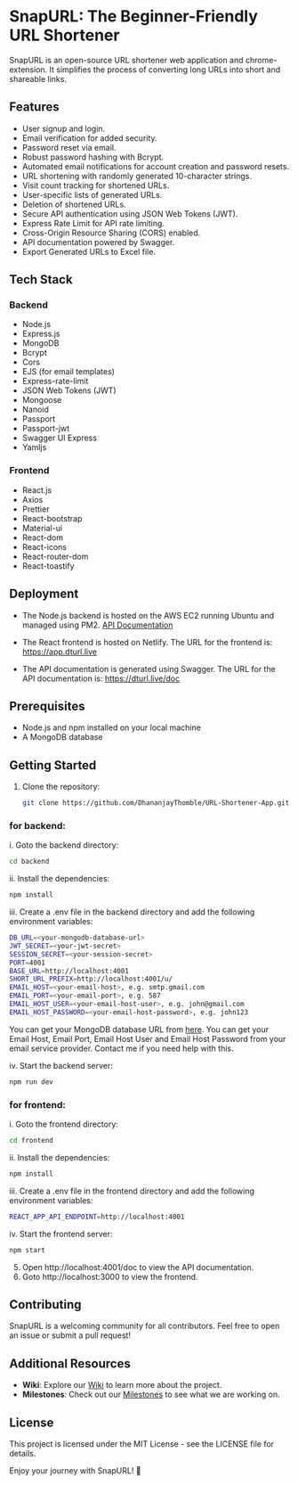 # SnapURL: The Beginner-Friendly URL Shortener
SnapURL is an open-source URL shortener web application and chrome-extension. It simplifies the process of converting long URLs into short and shareable links.

## Features

- User signup and login.
- Email verification for added security.
- Password reset via email.
- Robust password hashing with Bcrypt.
- Automated email notifications for account creation and password resets.
- URL shortening with randomly generated 10-character strings.
- Visit count tracking for shortened URLs.
- User-specific lists of generated URLs.
- Deletion of shortened URLs.
- Secure API authentication using JSON Web Tokens (JWT).
- Express Rate Limit for API rate limiting.
- Cross-Origin Resource Sharing (CORS) enabled.
- API documentation powered by Swagger.
- Export Generated URLs to Excel file.


## Tech Stack

### Backend

- Node.js
- Express.js
- MongoDB
- Bcrypt
- Cors
- EJS (for email templates)
- Express-rate-limit
- JSON Web Tokens (JWT)
- Mongoose
- Nanoid
- Passport
- Passport-jwt
- Swagger UI Express
- Yamljs

### Frontend

- React.js
- Axios
- Prettier
- React-bootstrap
- Material-ui
- React-dom
- React-icons
- React-router-dom
- React-toastify

## Deployment

- The Node.js backend is hosted on the AWS EC2 running Ubuntu and managed using PM2. [API Documentation](https://dturl.live/doc)

- The React frontend is hosted on Netlify. The URL for the frontend is: https://app.dturl.live

- The API documentation is generated using Swagger. The URL for the API documentation
  is: https://dturl.live/doc

## Prerequisites

- Node.js and npm installed on your local machine
- A MongoDB database

## Getting Started

1. Clone the repository:
    ```bash
    git clone https://github.com/DhananjayThomble/URL-Shortener-App.git
    ```
### for backend:

i. Goto the backend directory:
```bash
cd backend
```

ii. Install the dependencies:
```bash
npm install
```

iii. Create a .env file in the backend directory and add the following environment variables:
```bash
DB_URL=<your-mongodb-database-url>
JWT_SECRET=<your-jwt-secret>
SESSION_SECRET=<your-session-secret>
PORT=4001
BASE_URL=http://localhost:4001
SHORT_URL_PREFIX=http://localhost:4001/u/ 
EMAIL_HOST=<your-email-host>, e.g. smtp.gmail.com
EMAIL_PORT=<your-email-port>, e.g. 587
EMAIL_HOST_USER=<your-email-host-user>, e.g. john@gmail.com
EMAIL_HOST_PASSWORD=<your-email-host-password>, e.g. john123
```

You can get your MongoDB database URL from [here](https://www.mongodb.com/cloud/atlas).
You can get your Email Host, Email Port, Email Host User and Email Host Password from your email service provider. Contact me if you need help with this.

iv. Start the backend server:
```bash
npm run dev
```

### for frontend:

i. Goto the frontend directory:
```bash
cd frontend
```

ii. Install the dependencies:
```bash
npm install
```

iii. Create a .env file in the frontend directory and add the following environment variables:
```bash
REACT_APP_API_ENDPOINT=http://localhost:4001
```

iv. Start the frontend server:
```bash
npm start
```

5. Open http://localhost:4001/doc to view the API documentation.
6. Goto http://localhost:3000 to view the frontend.

## Contributing

SnapURL is a welcoming community for all contributors. Feel free to open an issue or submit a pull request!

## Additional Resources
- **Wiki**: Explore our [Wiki](https://github.com/DhananjayThomble/URL-Shortener-App/wiki) to learn more about the project.
- **Milestones**: Check out our [Milestones](https://github.com/DhananjayThomble/URL-Shortener-App/milestones) to see what we are working on.

## License

This project is licensed under the MIT License - see the LICENSE file for details.

Enjoy your journey with SnapURL! 🚀

